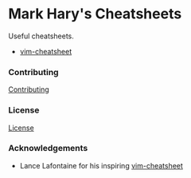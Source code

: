 # Mark Hary's Cheatsheets

Useful cheatsheets.

* [vim-cheatsheet](vim/vim-cheatsheet.pdf)

### Contributing
[Contributing](CONTRIBUTING.md)

### License
[License](LICENSE.md)

### Acknowledgements
* Lance Lafontaine for his inspiring [vim-cheatsheet](https://github.com/lancelafontaine/vim-cheatsheet)
